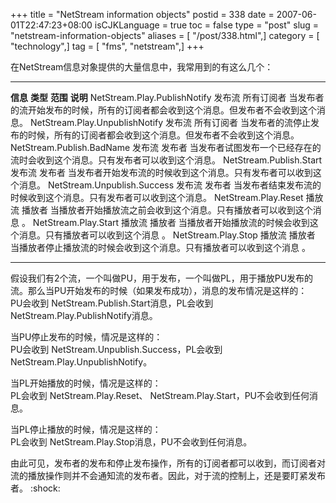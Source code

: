 +++
title = "NetStream information objects"
postid = 338
date = 2007-06-01T22:47:23+08:00
isCJKLanguage = true
toc = false
type = "post"
slug = "netstream-information-objects"
aliases = [ "/post/338.html",]
category = [ "technology",]
tag = [ "fms", "netstream",]
+++


在NetStream信息对象提供的大量信息中，我常用到的有这么几个：

  -------------------------------- ---------- ------------ --------------------------------------------------------------------------------------
  **信息**                         **类型**   **范围**     **说明**
  NetStream.Play.PublishNotify     发布流     所有订阅者   当发布者的流开始发布的时候，所有的订阅者都会收到这个消息。但发布者不会收到这个消息。
  NetStream.Play.UnpublishNotify   发布流     所有订阅者   当发布者的流停止发布的时候，所有的订阅者都会收到这个消息。但发布者不会收到这个消息。
  NetStream.Publish.BadName        发布流     发布者       当发布者试图发布一个已经存在的流时会收到这个消息。只有发布者可以收到这个消息。
  NetStream.Publish.Start          发布流     发布者       当发布者开始发布流的时候收到这个消息。只有发布者可以收到这个消息。
  NetStream.Unpublish.Success      发布流     发布者       当发布者结束发布流的时候收到这个消息。只有发布者可以收到这个消息。
  NetStream.Play.Reset             播放流     播放者       当播放者开始播放流之前会收到这个消息。只有播放者可以收到这个消息 。
  NetStream.Play.Start             播放流     播放者       当播放者开始播放流的时候会收到这个消息。只有播放者可以收到这个消息 。
  NetStream.Play.Stop              播放流     播放者       当播放者停止播放流的时候会收到这个消息。只有播放者可以收到这个消息 。
  -------------------------------- ---------- ------------ --------------------------------------------------------------------------------------

假设我们有2个流，一个叫做PU，用于发布，一个叫做PL，用于播放PU发布的流。那么当PU开始发布的时候（如果发布成功），消息的发布情况是这样的：  
PU会收到 NetStream.Publish.Start消息，PL会收到
NetStream.Play.PublishNotify消息。

当PU停止发布的时候，情况是这样的：  
PU会收到 NetStream.Unpublish.Success，PL会收到
NetStream.Play.UnpublishNotify。

当PL开始播放的时候，情况是这样的：  
PL会收到 NetStream.Play.Reset、
NetStream.Play.Start，PU不会收到任何消息。

当PL停止播放的时候，情况是这样的：  
PL会收到 NetStream.Play.Stop消息，PU不会收到任何消息。

由此可见，发布者的发布和停止发布操作，所有的订阅者都可以收到，而订阅者对流的播放操作则并不会通知流的发布者。因此，对于流的控制上，还是要盯紧发布者。
:shock:

